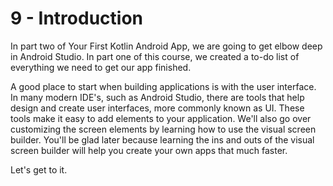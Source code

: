 # 9 - Introduction

In part two of Your First Kotlin Android App, we are going to get elbow deep in Android Studio.  In part one of this course, we created a to-do list of everything we need to get our app finished.  

A good place to start when building applications is with the user interface. In many modern IDE's, such as Android Studio, there are tools that help design and create user interfaces, more commonly known as UI. These tools make it easy to add elements to your application. We'll also go over customizing the screen elements by learning how to use the visual screen builder. You'll be glad later because learning the ins and outs of the visual screen builder will help you create your own apps that much faster.

Let's get to it.

